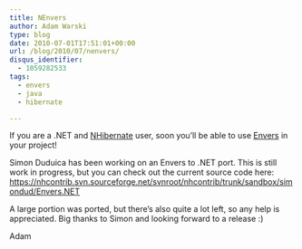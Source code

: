 ```yaml
---
title: NEnvers
author: Adam Warski
type: blog
date: 2010-07-01T17:51:01+00:00
url: /blog/2010/07/nenvers/
disqus_identifier:
  - 1059282533
tags:
  - envers
  - java
  - hibernate

---
```

If you are a .NET and [NHibernate][1] user, soon you&#8217;ll be able to use [Envers][2] in your project!

Simon Duduica has been working on an Envers to .NET port. This is still work in progress, but you can check out the current source code here: https://nhcontrib.svn.sourceforge.net/svnroot/nhcontrib/trunk/sandbox/simondud/Envers.NET

A large portion was ported, but there&#8217;s also quite a lot left, so any help is appreciated. Big thanks to Simon and looking forward to a release :)

Adam

 [1]: http://community.jboss.org/wiki/NHibernateforNET
 [2]: http://jboss.org/envers
